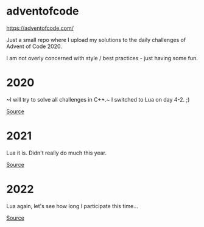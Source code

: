 # adventofcode
https://adventofcode.com/

Just a small repo where I upload my solutions to the daily challenges of Advent of Code 2020.

I am not overly concerned with style / best practices - just having some fun.

# 2020
~I will try to solve all challenges in C++.~
I switched to Lua on day 4-2. ;)

[Source](2020/)

# 2021
Lua it is. Didn't really do much this year.

[Source](2021/)

# 2022
Lua again, let's see how long I participate this time...

[Source](2022/)
